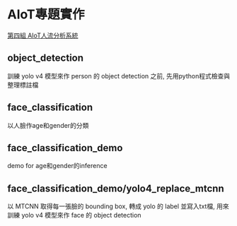 # AIoT專題實作
[第四組 AIoT人流分析系統](https://drive.google.com/file/d/1r07A2nqnBT2vzzC84VvdAU4mbS5jxwh9/view?usp=sharing)

## object_detection
訓練 yolo v4 模型來作 person 的 object detection 之前, 先用python程式檢查與整理標註檔

## face_classification
以人臉作age和gender的分類

## face_classification_demo
demo for age和gender的inference

## face_classification_demo/yolo4_replace_mtcnn
以 MTCNN 取得每一張臉的 bounding box, 轉成 yolo 的 label 並寫入txt檔, 用來訓練 yolo v4 模型來作 face 的 object detection